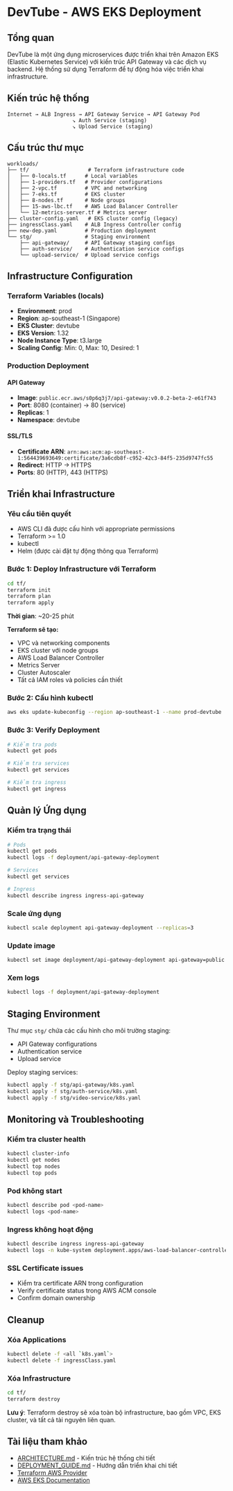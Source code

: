 # DevTube - AWS EKS Deployment

## Tổng quan
DevTube là một ứng dụng microservices được triển khai trên Amazon EKS (Elastic Kubernetes Service) với kiến trúc API Gateway và các dịch vụ backend. Hệ thống sử dụng Terraform để tự động hóa việc triển khai infrastructure.

## Kiến trúc hệ thống

```
Internet → ALB Ingress → API Gateway Service → API Gateway Pod
                     ↘ Auth Service (staging)
                     ↘ Upload Service (staging)
```

## Cấu trúc thư mục
```
workloads/
├── tf/                   # Terraform infrastructure code
│   ├── 0-locals.tf      # Local variables
│   ├── 1-providers.tf   # Provider configurations
│   ├── 2-vpc.tf         # VPC and networking
│   ├── 7-eks.tf         # EKS cluster
│   ├── 8-nodes.tf       # Node groups
│   ├── 15-aws-lbc.tf    # AWS Load Balancer Controller
│   └── 12-metrics-server.tf # Metrics server
├── cluster-config.yaml   # EKS cluster config (legacy)
├── ingressClass.yaml    # ALB Ingress Controller config
├── new-dep.yaml         # Production deployment
└── stg/                 # Staging environment
    ├── api-gateway/     # API Gateway staging configs
    ├── auth-service/    # Authentication service configs
    └── upload-service/  # Upload service configs
```

## Infrastructure Configuration

### Terraform Variables (locals)
- **Environment**: prod
- **Region**: ap-southeast-1 (Singapore)
- **EKS Cluster**: devtube
- **EKS Version**: 1.32
- **Node Instance Type**: t3.large
- **Scaling Config**: Min: 0, Max: 10, Desired: 1

### Production Deployment
#### API Gateway
- **Image**: `public.ecr.aws/s0p6q3j7/api-gateway:v0.0.2-beta-2-e61f743`
- **Port**: 8080 (container) → 80 (service)
- **Replicas**: 1
- **Namespace**: devtube

#### SSL/TLS
- **Certificate ARN**: `arn:aws:acm:ap-southeast-1:564439693649:certificate/3a6cdb8f-c952-42c3-84f5-235d9747fc55`
- **Redirect**: HTTP → HTTPS
- **Ports**: 80 (HTTP), 443 (HTTPS)

## Triển khai Infrastructure

### Yêu cầu tiên quyết
- AWS CLI đã được cấu hình với appropriate permissions
- Terraform >= 1.0
- kubectl
- Helm (được cài đặt tự động thông qua Terraform)

### Bước 1: Deploy Infrastructure với Terraform
```bash
cd tf/
terraform init
terraform plan
terraform apply
```

**Thời gian**: ~20-25 phút

**Terraform sẽ tạo:**
- VPC và networking components
- EKS cluster với node groups
- AWS Load Balancer Controller
- Metrics Server
- Cluster Autoscaler
- Tất cả IAM roles và policies cần thiết

### Bước 2: Cấu hình kubectl
```bash
aws eks update-kubeconfig --region ap-southeast-1 --name prod-devtube
```

### Bước 3: Verify Deployment
```bash
# Kiểm tra pods
kubectl get pods

# Kiểm tra services
kubectl get services 

# Kiểm tra ingress
kubectl get ingress
```

## Quản lý Ứng dụng

### Kiểm tra trạng thái
```bash
# Pods
kubectl get pods
kubectl logs -f deployment/api-gateway-deployment

# Services
kubectl get services 

# Ingress
kubectl describe ingress ingress-api-gateway
```

### Scale ứng dụng
```bash
kubectl scale deployment api-gateway-deployment --replicas=3 
```

### Update image
```bash
kubectl set image deployment/api-gateway-deployment api-gateway=public.ecr.aws/s0p6q3j7/api-gateway:NEW_TAG 
```

### Xem logs
```bash
kubectl logs -f deployment/api-gateway-deployment 
```

## Staging Environment
Thư mục `stg/` chứa các cấu hình cho môi trường staging:
- API Gateway configurations
- Authentication service
- Upload service

Deploy staging services:
```bash
kubectl apply -f stg/api-gateway/k8s.yaml
kubectl apply -f stg/auth-service/k8s.yaml
kubectl apply -f stg/video-service/k8s.yaml
```

## Monitoring và Troubleshooting

### Kiểm tra cluster health
```bash
kubectl cluster-info
kubectl get nodes
kubectl top nodes
kubectl top pods 
```

### Pod không start
```bash
kubectl describe pod <pod-name> 
kubectl logs <pod-name> 
```

### Ingress không hoạt động
```bash
kubectl describe ingress ingress-api-gateway 
kubectl logs -n kube-system deployment.apps/aws-load-balancer-controller
```

### SSL Certificate issues
- Kiểm tra certificate ARN trong configuration
- Verify certificate status trong AWS ACM console
- Confirm domain ownership

## Cleanup

### Xóa Applications
```bash
kubectl delete -f <all `k8s.yaml`>
kubectl delete -f ingressClass.yaml
```

### Xóa Infrastructure
```bash
cd tf/
terraform destroy
```

**Lưu ý**: Terraform destroy sẽ xóa toàn bộ infrastructure, bao gồm VPC, EKS cluster, và tất cả tài nguyên liên quan.

## Tài liệu tham khảo
- [ARCHITECTURE.md](./ARCHITECTURE.md) - Kiến trúc hệ thống chi tiết
- [DEPLOYMENT_GUIDE.md](./DEPLOYMENT_GUIDE.md) - Hướng dẫn triển khai chi tiết
- [Terraform AWS Provider](https://registry.terraform.io/providers/hashicorp/aws/latest/docs)
- [AWS EKS Documentation](https://docs.aws.amazon.com/eks/)
